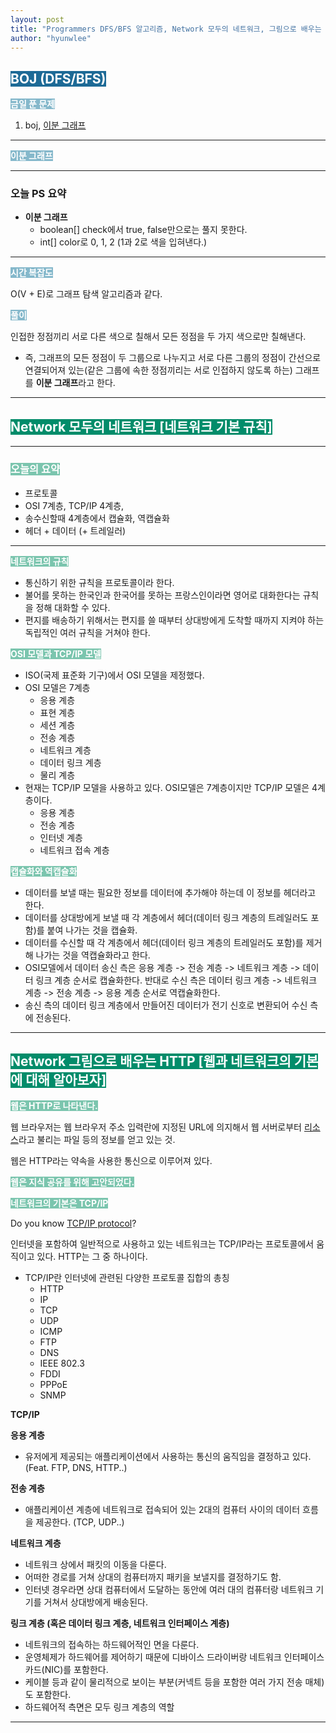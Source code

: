 ```yaml
---
layout: post
title: "Programmers DFS/BFS 알고리즘, Network 모두의 네트워크, 그림으로 배우는 HTTP"
author: "hyunwlee"
---
```


## <span style="background-color:#1D6A96; color:white">BOJ (DFS/BFS)</span>

<span style="background-color:#85B8CB; color:white"><strong>금일 푼 문제</strong></span>

1. boj, [이분 그래프](https://www.acmicpc.net/problem/1707)

---

<span style="background-color:#85B8CB; color:white"><strong>이분 그래프</strong></span>

---

### 오늘 PS 요약

- <strong>이분 그래프</strong>
  - boolean[] check에서 true, false만으로는 풀지 못한다.
  - int[] color로 0, 1, 2 (1과 2로 색을 입혀낸다.)

---

<span style="background-color:#85B8CB; color:white"><strong>시간 복잡도</strong></span>

O(V + E)로 그래프 탐색 알고리즘과 같다.

<span style="background-color:#85B8CB; color:white"><strong>풀이</strong></span>

인접한 정점끼리 서로 다른 색으로 칠해서 모든 정점을 두 가지 색으로만 칠해낸다.

- 즉, 그래프의 모든 정점이 두 그룹으로 나누지고 서로 다른 그룹의 정점이 간선으로 연결되어져 있는(같은 그룹에 속한 정점끼리는 서로 인접하지 않도록 하는) 그래프를 <strong>이분 그래프</strong>라고 한다.

<script src="https://gist.github.com/hyunwlee-dev/68c8d5365cf4953108f3d197ad7addcc.js"></script>

---

## <span style="background-color:#028C6A; color:white">Network 모두의 네트워크 [네트워크 기본 규칙]</span>

---

### <span style="background-color:#7BC5AE; color:white"><strong>오늘의 요약</strong></span>

- 프로토콜
- OSI 7계층, TCP/IP 4계층,
- 송수신할때 4계층에서 캡슐화, 역캡슐화
- 헤더 + 데이터 (+ 트레일러)

---

<span style="background-color:#7BC5AE; color:white"><strong>네트워크의 규칙</strong></span>

- 통신하기 위한 규칙을 프로토콜이라 한다.
- 불어를 못하는 한국인과 한국어를 못하는 프랑스인이라면 영어로 대화한다는 규칙을 정해 대화할 수 있다.
- 편지를 배송하기 위해서는 편지를 쓸 때부터 상대방에게 도착할 때까지 지켜야 하는 독립적인 여러 규칙을 거쳐야 한다.

<span style="background-color:#7BC5AE; color:white"><strong>OSI 모델과 TCP/IP 모델</strong></span>

- ISO(국제 표준화 기구)에서 OSI 모델을 제정했다.
- OSI 모델은 7계층
  - 응용 계층
  - 표현 계층
  - 세션 계층
  - 전송 계층
  - 네트워크 계층
  - 데이터 링크 계층
  - 물리 계층
- 현재는 TCP/IP 모델을 사용하고 있다. OSI모델은 7계층이지만 TCP/IP 모델은 4계층이다.
  - 응용 계층
  - 전송 계층
  - 인터넷 계층
  - 네트워크 접속 계층

<span style="background-color:#7BC5AE; color:white"><strong>캡슐화와 역캡슐화</strong></span>

- 데이터를 보낼 때는 필요한 정보를 데이터에 추가해야 하는데 이 정보를 헤더라고 한다.
- 데이터를 상대방에게 보낼 때 각 계층에서 헤더(데이터 링크 계층의 트레일러도 포함)를 붙여 나가는 것을 캡슐화.
- 데이터를 수신할 때 각 계층에서 헤더(데이터 링크 계층의 트레일러도 포함)를 제거해 나가는 것을 역캡슐화라고 한다.
- OSI모델에서 데이터 송신 측은 응용 계층 -> 전송 계층 -> 네트워크 계층 -> 데이터 링크 계층 순서로 캡슐화한다. 반대로 수신 측은 데이터 링크 계층 -> 네트워크 계층 -> 전송 계층 -> 응용 계층 순서로 역캡슐화한다.
- 송신 측의 데이터 링크 계층에서 만들어진 데이터가 전기 신호로 변환되어 수신 측에 전송된다.



---

## <span style="background-color:#028C6A; color:white">Network 그림으로 배우는 HTTP [웹과 네트워크의 기본에 대해 알아보자]</span>

<span style="background-color:#7BC5AE; color:white"><strong>웹은 HTTP로 나타낸다.</strong></span>

웹 브라우저는 웹 브라우저 주소 입력란에 지정된 URL에 의지해서 웹 서버로부터 <u>리소스</u>라고 불리는 파일 등의 정보를 얻고 있는 것.

웹은 HTTP라는 약속을 사용한 통신으로 이루어져 있다.

<span style="background-color:#7BC5AE; color:white"><strong>웹은 지식 공유를 위해 고안되었다.</strong></span>

<span style="background-color:#7BC5AE; color:white"><strong>네트워크의 기본은 TCP/IP</strong></span>

Do you know <u>TCP/IP protocol</u>?

인터넷을 포함하여 일반적으로 사용하고 있는 네트워크는 TCP/IP라는 프로토콜에서 움직이고 있다. HTTP는 그 중 하나이다.

- TCP/IP란 인터넷에 관련된 다양한 프로토콜 집합의 총칭
  - HTTP
  - IP
  - TCP
  - UDP
  - ICMP
  - FTP
  - DNS
  - IEEE 802.3
  - FDDI
  - PPPoE
  - SNMP

<strong>TCP/IP</strong>

<strong>응용 계층</strong>

- 유저에게 제공되는 애플리케이션에서 사용하는 통신의 움직임을 결정하고 있다. (Feat. FTP, DNS, HTTP..)

<strong>전송 계층</strong>

- 애플리케이션 계층에 네트워크로 접속되어 있는 2대의 컴퓨터 사이의 데이터 흐름을 제공한다. (TCP, UDP..)

<strong>네트워크 계층</strong>

- 네트워크 상에서 패킷의 이동을 다룬다.
- 어떠한 경로를 거쳐 상대의 컴퓨터까지 패키을 보낼지를 결정하기도 함.
- 인터넷 경우라면 상대  컴퓨터에서 도달하는 동안에 여러 대의 컴퓨터랑 네트워크 기기를 거쳐서 상대방에게 배송된다.

<strong>링크 계층 (혹은 데이터 링크 계층, 네트워크 인터페이스 계층)</strong>

- 네트워크의 접속하는 하드웨어적인 면을 다룬다.
- 운영체제가 하드웨어를 제어하기 때문에 디바이스 드라이버랑 네트워크 인터페이스 카드(NIC)를 포함한다.
- 케이블 등과 같이 물리적으로 보이는 부분(커넥트 등을 포함한 여러 가지 전송 매체)도 포함한다.
- 하드웨어적 측면은 모두 링크 계층의 역할



---















